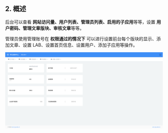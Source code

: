 ## 2. 概述

后台可以查看 **网站访问量、用户列表、管理员列表、启用的子应用**等等，设置 **用户密码、管理文章版块、审核文章**等等。

管理员使用管理账号在 **权限通过的情况下** 可以进行设置前台每个版块的显示、添加文章、设置 LAB、设置首页信息、设置用户、添加子应用等操作。

![](../img/admin_home.png)